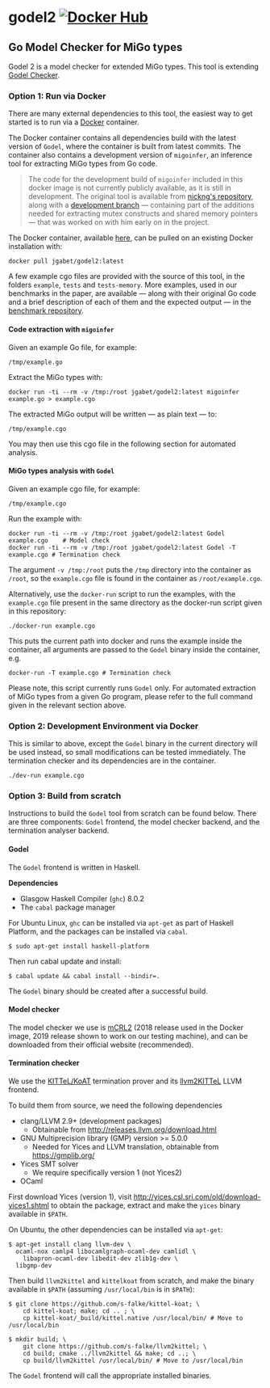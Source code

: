 # godel2 [![Docker Hub](https://img.shields.io/badge/docker-ready-blue.svg)](https://hub.docker.com/r/jgabet/godel2/)

## Go Model Checker for MiGo types

Godel 2 is a model checker for extended MiGo types. 
This tool is extending [Godel Checker](https://bitbucket.org/MobilityReadingGroup/godel-checker).

### Option 1: Run via Docker

There are many external dependencies to this tool, the easiest way to get
started is to run via a [Docker](http://www.docker.com) container.

The Docker container contains all dependencies build with the latest version of 
`Godel`, where the container is built from latest commits. The container also 
contains a development version of `migoinfer`, an inference tool for extracting 
MiGo types from Go code.

> The code for the development build of `migoinfer` included in this docker image 
> is not currently publicly available, as it is still in development. The original 
> tool is available from [nickng's repository](https://github.com/nickng/gospal), 
> along with a [development branch](https://github.com/nickng/gospal/tree/race-wip) 
> — containing part of the additions needed for extracting mutex constructs and 
> shared memory pointers — that was worked on with him early on in the project.

The Docker container, available [here](https://hub.docker.com/r/jgabet/godel2/), 
can be pulled on an existing Docker installation with:

    docker pull jgabet/godel2:latest

A few example cgo files are provided with the source of this tool, in the folders 
`example`, `tests` and `tests-memory`. More examples, used in our benchmarks in the 
paper, are available — along with their original Go code and a brief description of 
each of them and the expected output — in the 
[benchmark repository](https://github.com/JujuYuki/godel2-benchmark). 

#### Code extraction with `migoinfer`

Given an example Go file, for example:

    /tmp/example.go

Extract the MiGo types with:

    docker run -ti --rm -v /tmp:/root jgabet/godel2:latest migoinfer example.go > example.cgo

The extracted MiGo output will be written — as plain text — to:

    /tmp/example.cgo

You may then use this cgo file in the following section for automated analysis.

#### MiGo types analysis with `Godel`

Given an example cgo file, for example:

    /tmp/example.cgo

Run the example with:

    docker run -ti --rm -v /tmp:/root jgabet/godel2:latest Godel example.cgo    # Model check
    docker run -ti --rm -v /tmp:/root jgabet/godel2:latest Godel -T example.cgo # Termination check

The argument `-v /tmp:/root` puts the `/tmp` directory into the container as
`/root`, so the `example.cgo` file is found in the container as
`/root/example.cgo`.

Alternatively, use the `docker-run` script to run the examples, with the `example.cgo` file 
present in the same directory as the docker-run script given in this repository:

    ./docker-run example.cgo

This puts the current path into docker and runs the example inside the container,
all arguments are passed to the `Godel` binary inside the container, e.g.

    docker-run -T example.cgo # Termination check

Please note, this script currently runs `Godel` only. For automated extraction of MiGo types from 
a given Go program, please refer to the full command given in the relevant section above.

### Option 2: Development Environment via Docker

This is similar to above, except the `Godel` binary in the current directory
will be used instead, so small modifications can be tested immediately. The
termination checker and its dependencies are in the container.

    ./dev-run example.cgo

### Option 3: Build from scratch

Instructions to build the `Godel` tool from scratch can be found below.
There are three components: `Godel` frontend, the model checker backend,
and the termination analyser backend.

#### Godel

The `Godel` frontend is written in Haskell.

**Dependencies**

- Glasgow Haskell Compiler (`ghc`) 8.0.2
- The `cabal` package manager

For Ubuntu Linux, `ghc` can be installed via `apt-get` as part of Haskell
Platform, and the packages can be installed via `cabal`.

    $ sudo apt-get install haskell-platform

Then run cabal update and install:

    $ cabal update && cabal install --bindir=.

The `Godel` binary should be created after a successful build.

#### Model checker

The model checker we use is
[mCRL2](http://www.mcrl2.org/web/user_manual/index.html) (2018 release used in 
the Docker image, 2019 release shown to work on our testing machine),
and can be downloaded from their official website (recommended).

#### Termination checker

We use the [KITTeL/KoAT](https://github.com/s-falke/kittel-koat) termination
prover and its [llvm2KITTeL](https://github.com/s-falke/llvm2kittel) LLVM frontend.

To build them from source, we need the following dependencies

- clang/LLVM 2.9+ (development packages)
    * Obtainable from http://releases.llvm.org/download.html
- GNU Multiprecision library (GMP) version >= 5.0.0
    * Needed for Yices and LLVM translation, obtainable from https://gmplib.org/
- Yices SMT solver
    * We require specifically version 1 (not Yices2)
- OCaml

First download Yices (version 1), visit
http://yices.csl.sri.com/old/download-yices1.shtml to obtain the package,
extract and make the `yices` binary available in `$PATH`.

On Ubuntu, the other dependencies can be installed via `apt-get`:

    $ apt-get install clang llvm-dev \
      ocaml-nox camlp4 libocamlgraph-ocaml-dev camlidl \
        libapron-ocaml-dev libedit-dev zlib1g-dev \
      libgmp-dev

Then build `llvm2kittel` and `kittelkoat` from scratch, and make the binary
available in `$PATH` (assuming `/usr/local/bin` is in `$PATH`):

    $ git clone https://github.com/s-falke/kittel-koat; \
        cd kittel-koat; make; cd .. ; \
        cp kittel-koat/_build/kittel.native /usr/local/bin/ # Move to /usr/local/bin

    $ mkdir build; \
        git clone https://github.com/s-falke/llvm2kittel; \
        cd build; cmake ../llvm2kittel && make; cd ..; \
        cp build/llvm2kittel /usr/local/bin/ # Move to /usr/local/bin

The `Godel` frontend will call the appropriate installed binaries.

